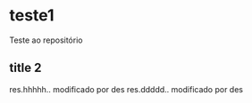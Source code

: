 teste1
======

Teste ao repositório

## title 2


res.hhhhh.. modificado por des
res.ddddd.. modificado por des
